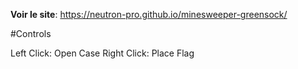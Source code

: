 **Voir le site**: https://neutron-pro.github.io/minesweeper-greensock/

#Controls

Left Click: Open Case
Right Click: Place Flag

